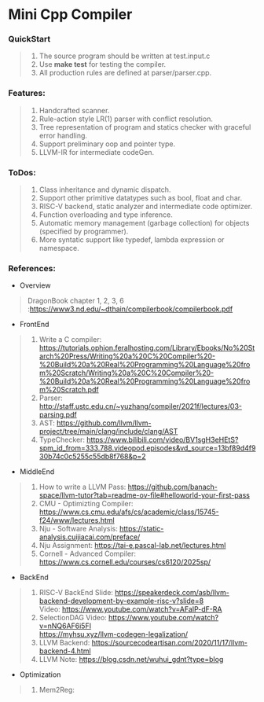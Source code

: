 # Mini Cpp Compiler 

### QuickStart

> 1. The source program should be written at test.input.c
> 2. Use <b>make test</b> for testing the compiler.
> 3. All production rules are defined at parser/parser.cpp.

### Features:

> 1. Handcrafted scanner.
> 2. Rule-action style LR(1) parser with conflict resolution.
> 3. Tree representation of program and statics checker with graceful error handling.
> 4. Support preliminary oop and pointer type.
> 5. LLVM-IR for intermediate codeGen.

### ToDos:

> 1. Class inheritance and dynamic dispatch.
> 2. Support other primitive datatypes such as bool, float and char.
> 3. RISC-V backend, static analyzer and intermediate code optimizer.
> 4. Function overloading and type inference.
> 5. Automatic memory management (garbage collection) for objects (specified by programmer).
> 6. More syntatic support like typedef, lambda expression or namespace.

### References:
- Overview
> DragonBook chapter 1, 2, 3, 6 :https://www3.nd.edu/~dthain/compilerbook/compilerbook.pdf

- FrontEnd
> 1. Write a C compiler: https://tutorials.ophion.feralhosting.com/Library/Ebooks/No%20Starch%20Press/Writing%20a%20C%20Compiler%20-%20Build%20a%20Real%20Programming%20Language%20from%20Scratch/Writing%20a%20C%20Compiler%20-%20Build%20a%20Real%20Programming%20Language%20from%20Scratch.pdf
> 2. Parser: http://staff.ustc.edu.cn/~yuzhang/compiler/2021f/lectures/03-parsing.pdf
> 3. AST: https://github.com/llvm/llvm-project/tree/main/clang/include/clang/AST
> 4. TypeChecker: https://www.bilibili.com/video/BV1sgH3eHEtS?spm_id_from=333.788.videopod.episodes&vd_source=13bf89d4f930b74c0c5255c55db8f768&p=2

- MiddleEnd
> 1. How to write a LLVM Pass: https://github.com/banach-space/llvm-tutor?tab=readme-ov-file#helloworld-your-first-pass 
> 2. CMU - Optimizting Compiler: https://www.cs.cmu.edu/afs/cs/academic/class/15745-f24/www/lectures.html
> 3. Nju - Software Analysis: https://static-analysis.cuijiacai.com/preface/
> 4. Nju Assignment: https://tai-e.pascal-lab.net/lectures.html
> 5. Cornell - Advanced Compiler: https://www.cs.cornell.edu/courses/cs6120/2025sp/


- BackEnd
> 1. RISC-V BackEnd Slide: https://speakerdeck.com/asb/llvm-backend-development-by-example-risc-v?slide=8</br>
Video: https://www.youtube.com/watch?v=AFaIP-dF-RA
> 3. SelectionDAG Video: https://www.youtube.com/watch?v=nNQ6AF6i5FI </br>
https://myhsu.xyz/llvm-codegen-legalization/
> 4. LLVM Backend: https://sourcecodeartisan.com/2020/11/17/llvm-backend-4.html
> 5. LLVM Note: https://blog.csdn.net/wuhui_gdnt?type=blog



- Optimization
> 1. Mem2Reg: 